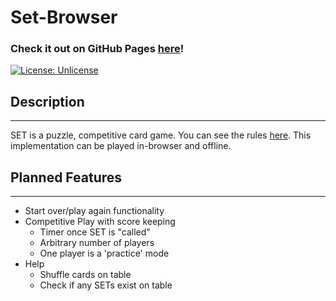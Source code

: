 # Set-Browser

### Check it out on GitHub Pages [here](https://shawnt-demirdjian.github.io/Set-Browser/)!

[![License: Unlicense](https://img.shields.io/badge/license-Unlicense-blue.svg)](http://unlicense.org/)


## Description
---
SET is a puzzle, competitive card game. You can see the rules [here](https://www.setgame.com/sites/default/files/instructions/SET%20INSTRUCTIONS%20-%20ENGLISH.pdf). This implementation can be played in-browser and offline.

## Planned Features
---

- Start over/play again functionality
- Competitive Play with score keeping
  - Timer once SET is "called"
  - Arbitrary number of players
  - One player is a 'practice' mode
- Help
  - Shuffle cards on table
  - Check if any SETs exist on table